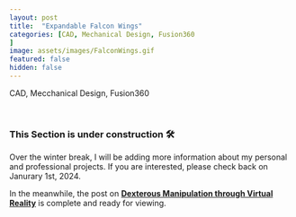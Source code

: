 ```yaml
---
layout: post
title:  "Expandable Falcon Wings"
categories: [CAD, Mechanical Design, Fusion360
]
image: assets/images/FalconWings.gif
featured: false
hidden: false
---
```


CAD, Mecchanical Design, Fusion360

<br>

### This Section is under construction 🛠️
Over the winter break, I will be adding more information about my personal and professional projects. 
If you are interested, please check back on Janurary 1st, 2024.

In the meanwhile, the post on [**Dexterous Manipulation through Virtual Reality**](https://adityanairs.website/DexterousManipulationThroughVR/) is complete and ready for viewing.



